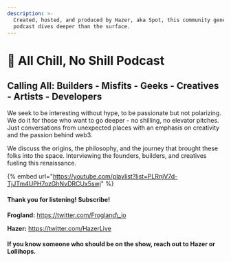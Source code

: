 ```yaml
---
description: >-
  Created, hosted, and produced by Hazer, aka Spot, this community generated
  podcast dives deeper than the surface.
---
```


# 🧊 All Chill, No Shill Podcast

## Calling All: Builders - Misfits - Geeks - Creatives - Artists - Developers

We seek to be interesting without hype, to be passionate but not polarizing. We do it for those who want to go deeper - no shilling, no elevator pitches. Just conversations from unexpected places with an emphasis on creativity and the passion behind web3.

We discuss the origins, the philosophy, and the journey that brought these folks into the space. Interviewing the founders, builders, and creatives fueling this renaissance.

{% embed url="https://youtube.com/playlist?list=PLRnjV7d-TjJTm4UPH7ozGhNvDRCUx5swj" %}

#### Thank you for listening! Subscribe!

**Frogland:** https://twitter.com/Frogland\_io

**Hazer:** https://twitter.com/HazerLive

#### If you know someone who should be on the show, reach out to Hazer or Lollihops.
